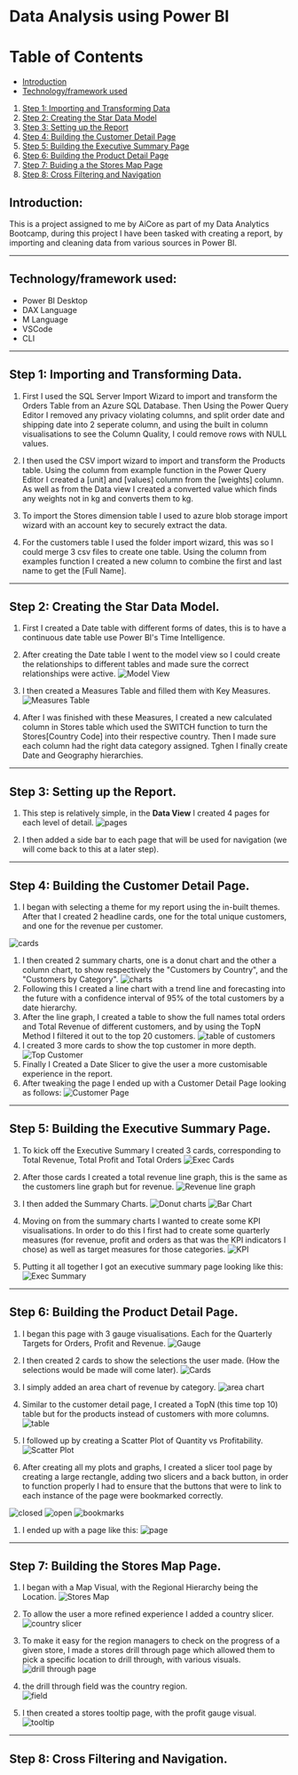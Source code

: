 # Data Analysis using Power BI

# Table of Contents
- [Introduction](#introduction)
- [Technology/framework used](#technologyframework-used)
1. [Step 1: Importing and Transforming Data](#step-1-importing-and-transforming-data)
1. [Step 2: Creating the Star Data Model](#step-2-creating-the-star-data-model)
1. [Step 3: Setting up the Report](#step-3-setting-up-the-report)
1. [Step 4: Building the Customer Detail Page](#step-4-building-the-customer-detail-page)
1. [Step 5: Building the Executive Summary Page](#step-5-building-the-executive-summary-page)
1. [Step 6: Building the Product Detail Page](#step-6-building-the-product-detail-page)
1. [Step 7: Buiding a the Stores Map Page](#step-7-building-the-stores-map-page)
1. [Step 8: Cross Filtering and Navigation](#step-8-cross-filtering-and-navigation)


## Introduction:
 This is a project assigned to me by AiCore as part of my Data Analytics Bootcamp, during this project I have been tasked with creating a report, by importing and cleaning data from various sources in Power BI.

---

## Technology/framework used:
- Power BI Desktop
- DAX Language
- M Language
- VSCode
- CLI

---

## Step 1: Importing and Transforming Data.

1. First I used the SQL Server Import Wizard to import and transform the Orders Table from an Azure SQL Database. Then Using the Power Query Editor I removed any privacy violating columns, and split order date and shipping date into 2 seperate column, and using the built in column visualisations to see the Column Quality, I could remove rows with NULL values.

1. I then used the CSV import wizard to import and transform the Products table. Using the column from example function in the Power Query Editor I created a [unit] and [values] column from the [weights] column. As well as from the Data view I created a converted value which finds any weights not in kg and converts them to kg.

1. To import the Stores dimension table I used to azure blob storage import wizard with an account key to securely extract the data.

1. For the customers table I used the folder import wizard, this was so I could merge 3 csv files to create one table. Using the column from examples function I created a new column to combine the first and last name to get the [Full Name].

---

## Step 2: Creating the Star Data Model.

1. First I created a Date table with different forms of dates, this is to have a continuous date table use Power BI's Time Intelligence.

1. After creating the Date table I went to the model view so I could create the relationships to different tables and made sure the correct relationships were active.
![Model View](https://i.imgur.com/z39WCnp.png)
1. I then created a Measures Table and filled them with Key Measures.   
![Measures Table](https://i.imgur.com/ISJMZnG.png)
1. After I was finished with these Measures, I created a new calculated column in Stores table which used the SWITCH function to turn the Stores[Country Code] into their respective country. Then I made sure each column had the right data category assigned. Tghen I finally create Date and Geography hierarchies.

---

## Step 3: Setting up the Report.

1. This step is relatively simple, in the **Data View** I created 4 pages for each level of detail.
![pages](https://i.imgur.com/LjIyMkC.png)

1. I then added a side bar to each page that will be used for navigation (we will come back to this at a later step).

---

## Step 4: Building the Customer Detail Page.

1. I began with selecting a theme for my report using the in-built themes. After that I created 2 headline cards, one for the total unique customers, and one for the revenue per customer.

![cards](https://i.imgur.com/xVUKhZL.png)
1. I then created 2 summary charts, one is a donut chart and the other a column chart, to show respectively the "Customers by Country", and the "Customers by Category".
![charts](https://i.imgur.com/PcWVzFH.png)
1. Following this I created a line chart with a trend line and forecasting into the future with a confidence interval of 95% of the total customers by a date hierarchy.
1. After the line graph, I created a table to show the full names total orders and Total Revenue of different customers, and by using the TopN Method I filtered it out to the top 20 customers.
![table of customers](https://i.imgur.com/Sn3k4Vc.png)
1. I created 3 more cards to show the top customer in more depth.
![Top Customer](https://i.imgur.com/H8F7XAF.png)
1. Finally I Created a Date Slicer to give the user a more customisable experience in the report.
1. After tweaking the page I ended up with a Customer Detail Page looking as follows:
![Customer Page](https://i.imgur.com/tVpQnrm.png)
---
## Step 5: Building the Executive Summary Page.

1. To kick off the Executive Summary I created 3 cards, corresponding to Total Revenue, Total Profit and Total Orders
![Exec Cards](https://i.imgur.com/khYNPiE.png)

1. After those cards I created a total revenue line graph, this is the same as the customers line graph but for revenue.
![Revenue line graph](https://i.imgur.com/1s03Kdf.png)
1. I then added the Summary Charts.
![Donut charts](https://i.imgur.com/dn7lq9h.png)
![Bar Chart](https://i.imgur.com/AxOjOiu.png)
1. Moving on from the summary charts I wanted to create some KPI visualisations. In order to do this I first had to create some quarterly measures (for revenue, profit and orders as that was the KPI indicators I chose) as well as target measures for those categories.
![KPI](https://i.imgur.com/G9qeDlz.png)
1. Putting it all together I got an executive summary page looking like this:
![Exec Summary](https://i.imgur.com/MX1SFTg.png)
---
## Step 6: Building the Product Detail Page.

1. I began this page with 3 gauge visualisations. Each for the Quarterly Targets for Orders, Profit and Revenue.
![Gauge](https://i.imgur.com/rEFeit6.png)

1. I then created 2 cards to show the selections the user made. (How the selections would be made will come later).
![Cards](https://i.imgur.com/x4x71lq.png)
1. I simply added an area chart of revenue by category.
![area chart](https://i.imgur.com/eecWR0a.png)
1. Similar to the customer detail page, I created a TopN (this time top 10) table but for the products instead of customers with more columns.
![table](https://i.imgur.com/zF6qYCg.png)
1. I followed up by creating a Scatter Plot of Quantity vs Profitability.
![Scatter Plot](https://i.imgur.com/hB4IgXp.png)
1. After creating all my plots and graphs, I created a slicer tool page by creating a large rectangle, adding two slicers  and a back button, in order to function properly I had to ensure that the buttons that were to link to each instance of the page were bookmarked correctly.

![closed](https://i.imgur.com/4OROws8.png) ![open](https://i.imgur.com/u0co5Z8.png) ![bookmarks](https://i.imgur.com/b0Ndvju.png)

1. I ended up with a page like this:
![page](https://i.imgur.com/jqUp9DF.png)

---
## Step 7: Building the Stores Map Page.

1. I began with a Map Visual, with the Regional Hierarchy being the Location.
![Stores Map](https://i.imgur.com/lx90pKL.png)

1. To allow the user a more refined experience I added a country slicer.
![country slicer](https://i.imgur.com/sfeYB8Y.png)
1. To make it easy for the region managers to check on the progress of a given store, I made a stores drill through page which allowed them to pick a specific location to drill through, with various visuals.
![drill through page](https://i.imgur.com/2xOu3Jy.png)
1. the drill through field was the country region.     
![field](https://i.imgur.com/F4iLG4b.png)
1. I then created a stores tooltip page, with the profit gauge visual.
![tooltip](https://i.imgur.com/g1ZDENk.png)

---
## Step 8: Cross Filtering and Navigation.
